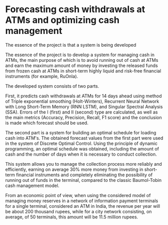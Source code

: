 # Forecasting cash withdrawals at ATMs and optimizing cash management
The essence of the project is that a system is being developed 

The essence of the project is to develop a system for managing cash in ATMs, the main purpose of which is to avoid running out of cash at ATMs and earn the maximum amount of money by investing the released funds from frozen cash at ATMs in short-term highly liquid and risk-free financial instruments (for example, RuOnIa).

The developed system consists of two parts.

First, it predicts cash withdrawals at ATMs for 14 days ahead using method of Triple exponential smoothing (Holt-Winters), Recurrent Neural Network with Long Short-Term Memory (RNN LSTM), and Singular Spectral Analysis (SSA). Errors of the I (first) and II (second) type are calculated, as well as the main metrics (Accuracy, Precision, Recall, F1 score) and the conclusion is made which forecast should be used.

The second part is a system for building an optimal schedule for loading cash into ATM's. The obtained forecast values from the first part were used in the system of Discrete Optimal Control. Using the principle of dynamic programming, an optimal schedule was obtained, including the amount of cash and the number of days when it is necessary to conduct collection.

This system allows you to manage the collection process more reliably and efficiently, earning on average 30% more money from investing in short-term financial instruments and completely eliminating the possibility of running out of funds in the terminal, compared to the classic Baumol-Tobin cash management model.

From an economic point of view, when using the considered model of managing money reserves in a network of information payment terminals for a single terminal, considered an ATM in India, the revenue per year will be about 200 thousand rupees, while for a city network consisting, on average, of 50 terminals, this amount will be 11.5 million rupees.
